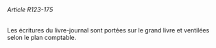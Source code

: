 ###### Article R123-175

Les écritures du livre-journal sont portées sur le grand livre et ventilées selon le plan comptable.

